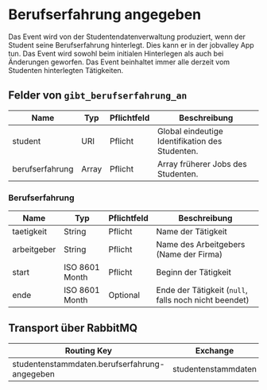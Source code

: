# Berufserfahrung angegeben

Das Event wird von der Studentendatenverwaltung produziert, wenn der Student seine Berufserfahrung hinterlegt. Dies kann er in der jobvalley App tun. Das Event wird sowohl beim initialen Hinterlegen als auch bei Änderungen geworfen. Das Event beinhaltet immer alle derzeit vom Studenten hinterlegten Tätigkeiten.

## Felder von `gibt_berufserfahrung_an`

| Name            | Typ     | Pflichtfeld | Beschreibung                                    |
| --------------- | ------- | ----------- | ----------------------------------------------- |
| student         | URI     | Pflicht     | Global eindeutige Identifikation des Studenten. |
| berufserfahrung | Array   | Pflicht     | Array früherer Jobs des Studenten.              |

### Berufserfahrung

| Name           | Typ            | Pflichtfeld | Beschreibung                                          |
| -------------- | -------------- | ----------- | ----------------------------------------------------- |
| taetigkeit     | String         | Pflicht     | Name der Tätigkeit                                    |
| arbeitgeber    | String         | Pflicht     | Name des Arbeitgebers (Name der Firma)                |
| start          | ISO 8601 Month | Pflicht     | Beginn der Tätigkeit                                   |
| ende           | ISO 8601 Month | Optional    | Ende der Tätigkeit (`null`, falls noch nicht beendet) |

## Transport über RabbitMQ

| Routing Key                                   | Exchange            |
| --------------------------------------------- | ------------------- |
| studentenstammdaten.berufserfahrung-angegeben | studentenstammdaten |
